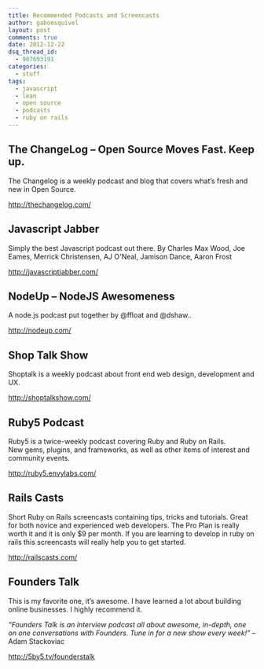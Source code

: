 ```yaml
---
title: Recommended Podcasts and Screencasts
author: gaboesquivel
layout: post
comments: true
date: 2012-12-22
dsq_thread_id:
  - 987693191
categories:
  - stuff
tags:
  - javascript
  - lean
  - open source
  - podcasts
  - ruby on rails
---
```



## The ChangeLog &#8211; Open Source Moves Fast. Keep up.

The Changelog is a weekly podcast and blog that covers what&#8217;s fresh and new in Open Source.

<a href="http://thechangelog.com/" target="_blank">http://thechangelog.com/</a>


## Javascript Jabber

Simply the best Javascript podcast out there. 
By Charles Max Wood, Joe Eames, Merrick Christensen, AJ O'Neal, Jamison Dance, Aaron Frost 

<a href="http://javascriptjabber.com/" target="_blank">http://javascriptjabber.com/</a>    


## NodeUp &#8211; NodeJS Awesomeness

A node.js podcast put together by @ffloat and @dshaw..

<a href="http://nodeup.com/" target="_blank">http://nodeup.com/</a>  
<!--more-->

## Shop Talk Show

Shoptalk is a weekly podcast about front end web design, development and UX.

<a href="http://shoptalkshow.com/" target="_blank">http://shoptalkshow.com/</a>


## Ruby5 Podcast

Ruby5 is a twice-weekly podcast covering Ruby and Ruby on Rails.  
New gems, plugins, and frameworks, as well as other items of interest and community events.

<a href="http://ruby5.envylabs.com/" target="_blank">http://ruby5.envylabs.com/</a>


## Rails Casts

Short Ruby on Rails screencasts containing tips, tricks and tutorials. Great for both novice and experienced web developers. The Pro Plan is really worth it and it is only $9 per month. If you are learning to develop in ruby on rails this screencasts will really help you to get started.

<a href="http://railscasts.com/" target="_blank">http://railscasts.com/</a>


## Founders Talk

This is my favorite one, it&#8217;s awesome. I have learned a lot about building online businesses. I highly recommend it.

*&#8220;Founders Talk is an interview podcast all about awesome, in-depth, one on one conversations with Founders. Tune in for a new show every week!&#8221;* &#8211; Adam Stackoviac

<a href="http://5by5.tv/founderstalk" target="_blank">http://5by5.tv/founderstalk</a>